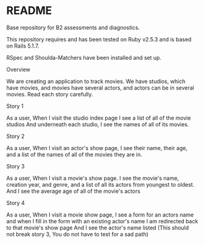 # README

Base repository for B2 assessments and diagnostics.

This repository requires and has been tested on Ruby v2.5.3 and is based on Rails 5.1.7.

RSpec and Shoulda-Matchers have been installed and set up.


Overview

We are creating an application to track movies. We have  studios, which have movies, and movies have several actors, and actors can be in several movies.
Read each story carefully.

Story 1

As a user,
When I visit the studio index page
I see a list of all of the movie studios
And underneath each studio, I see the names of all of its movies.

Story 2

As a user,
When I visit an actor's show page,
I see their name, their age, and a list of the names of all of the movies they are in.

Story 3

As a user,
When I visit a movie's show page.
I see the movie's name, creation year, and genre,
and a list of all its actors from youngest to oldest.
And I see the average age of all of the movie's actors

Story 4

As a user,
When I visit a movie show page,
I see a form for an actors name
and when I fill in the form with an existing actor's name
I am redirected back to that movie's show page
And I see the actor's name listed
(This should not break story 3, You do not have to test for a sad path)

<!-- Story 5

As a user,
When I visit an actor's show page
I see a unique list of all of the actors this particular actor has worked with. -->
